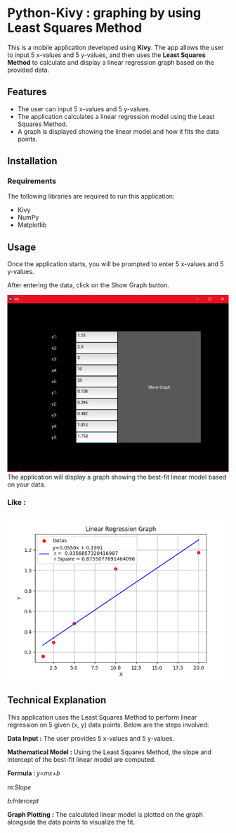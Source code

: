 # Python-Kivy : graphing by using Least Squares Method 

This is a mobile application developed using **Kivy**. The app allows the user to input 5 x-values and 5 y-values, and then uses the **Least Squares Method** to calculate and display a linear regression graph based on the provided data.

## Features

- The user can input 5 x-values and 5 y-values.
- The application calculates a linear regression model using the Least Squares Method.
- A graph is displayed showing the linear model and how it fits the data points.
  
## Installation

### Requirements

The following libraries are required to run this application:

- Kivy
- NumPy
- Matplotlib

## Usage
Once the application starts, you will be prompted to enter 5 x-values and 5 y-values.

After entering the data, click on the Show Graph button.


<img src="https://github.com/kg841/simple-LinearReg/blob/main/app-photo.png"   width="550" >
The application will display a graph showing the best-fit linear model based on your data.

### Like :
![Figure](https://github.com/kg841/simple-LinearReg/blob/main/Figure.png)

## Technical Explanation
This application uses the Least Squares Method to perform linear regression on 5 given (x, y) data points. Below are the steps involved:

**Data Input :** The user provides 5 x-values and 5 y-values.

**Mathematical Model :** Using the Least Squares Method, the slope and intercept of the best-fit linear model are computed.


**Formula :**  𝑦=𝑚𝑥+𝑏

  _m:Slope_
  
  _b:Intercept_

**Graph Plotting :** The calculated linear model is plotted on the graph alongside the data points to visualize the fit.



